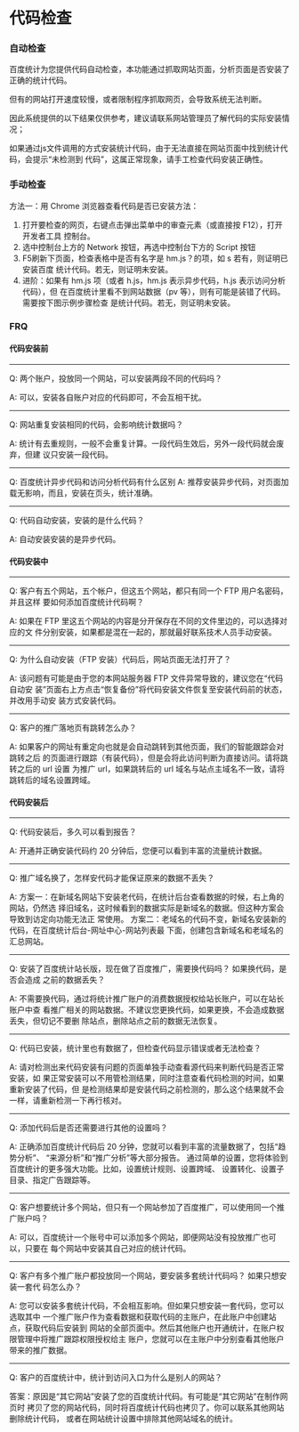 # 代码检查

### 自动检查
百度统计为您提供代码自动检查，本功能通过抓取网站页面，分析页面是否安装了正确的统计代码。

但有的网站打开速度较慢，或者限制程序抓取网页，会导致系统无法判断。

因此系统提供的以下结果仅供参考，建议请联系网站管理员了解代码的实际安装情况；

如果通过js文件调用的方式安装统计代码，由于无法直接在网站页面中找到统计代码，会提示“未检测到
代码”，这属正常现象，请手工检查代码安装正确性。

### 手动检查
方法一：用 Chrome 浏览器查看代码是否已安装方法：
1. 打开要检查的网页，右键点击弹出菜单中的审查元素（或直接按 F12），打开开发者工具
控制台。
2. 选中控制台上方的 Network 按钮，再选中控制台下方的 Script 按钮
3. F5刷新下页面，检查表格中是否有名字是 hm.js？的项，如 s 若有，则证明已安装百度
统计代码。若无，则证明未安装。
4. 进阶：如果有 hm.js 项（或者 h.js，hm.js 表示异步代码，h.js 表示访问分析代码），但
在百度统计里看不到网站数据（pv 等），则有可能是装错了代码。需要按下图示例步骤检查
是统计代码。若无，则证明未安装。

### FRQ
#### 代码安装前

---
Q: 两个账户，投放同一个网站，可以安装两段不同的代码吗？

A: 可以，安装各自账户对应的代码即可，不会互相干扰。

---
Q: 网站重复安装相同的代码，会影响统计数据吗？

A: 统计有去重规则，一般不会重复计算。一段代码生效后，另外一段代码就会废弃，但建
议只安装一段代码。

---
Q: 百度统计异步代码和访问分析代码有什么区别
A: 推荐安装异步代码，对页面加载无影响，而且，安装在页头，统计准确。

---
Q: 代码自动安装，安装的是什么代码？

A: 自动安装安装的是异步代码。
#### 代码安装中

---
Q: 客户有五个网站，五个帐户，但这五个网站，都只有同一个 FTP 用户名密码，并且这样
要如何添加百度统计代码啊？

A: 如果在 FTP 里这五个网站的内容是分开保存在不同的文件里边的，可以选择对应的文
件分别安装，如果都是混在一起的，那就最好联系技术人员手动安装。

---
Q: 为什么自动安装（FTP 安装）代码后，网站页面无法打开了？

A: 该问题有可能是由于您的本网站服务器 FTP 文件异常导致的，建议您在“代码自动安
装”页面右上方点击“恢复备份”将代码安装文件恢复至安装代码前的状态，并改用手动安
装方式安装代码。

---
Q: 客户的推广落地页有跳转怎么办？

A: 如果客户的网址有重定向也就是会自动跳转到其他页面，我们的智能跟踪会对跳转之后
的页面进行跟踪（有装代码），但是会将此访问判断为直接访问。请将跳转之后的 url 设置
为推广 url，如果跳转后的 url 域名与站点主域名不一致，请将跳转后的域名设置跨域。
#### 代码安装后

---
Q: 代码安装后，多久可以看到报告？

A: 开通并正确安装代码约 20 分钟后，您便可以看到丰富的流量统计数据。

---
Q: 推广域名换了，怎样安代码才能保证原来的数据不丢失？

A:
方案一：在新域名网站下安装老代码，在统计后台查看数据的时候，右上角的网站，仍然选
择旧域名，这时候看到的数据实际是新域名的数据。但这种方案会导致到访定向功能无法正
常使用。
方案二：老域名的代码不变，新域名安装新的代码，在百度统计后台-网址中心-网站列表最
下面，创建包含新域名和老域名的汇总网站。

---
Q: 安装了百度统计站长版，现在做了百度推广，需要换代码吗？
如果换代码，是否会造成
之前的数据丢失？

A: 不需要换代码，通过将统计推广账户的消费数据授权给站长账户，可以在站长账户中查
看推广相关的网站数据。不建议您更换代码，如果更换，不会造成数据丢失，但切记不要删
除站点，删除站点之前的数据无法恢复。

---
Q: 代码已安装，统计里也有数据了，但检查代码显示错误或者无法检查？

A: 请对检测出来代码安装有问题的页面单独手动查看源代码来判断代码是否正常安装，如
果正常安装可以不用管检测结果，同时注意查看代码检测的时间，如果重新安装了代码，但
是检测结果却是安装代码之前检测的，那么这个结果就不会一样，请重新检测一下再行核对。

---
Q: 添加代码后是否还需要进行其他的设置吗？

A: 正确添加百度统计代码后 20 分钟，您就可以看到丰富的流量数据了，包括“趋势分析”、
“来源分析”和“推广分析”等大部分报告。
通过简单的设置，您将体验到百度统计的更多强大功能。比如，设置统计规则、设置跨域、
设置转化、设置子目录、指定广告跟踪等。

---
Q: 客户想要统计多个网站，但只有一个网站参加了百度推广，可以使用同一个推广账户吗？

A: 可以，百度统计一个账号中可以添加多个网站，即便网站没有投放推广也可以，只要在
每个网站中安装其自己对应的统计代码。

---
Q: 客户有多个推广账户都投放同一个网站，要安装多套统计代码吗？
如果只想安装一套代
码怎么办？

A: 您可以安装多套统计代码，不会相互影响。但如果只想安装一套代码，您可以选取其中
一个推广账户作为查看数据和获取代码的主账户，在此账户中创建站点，获取代码后安装到
网站的全部页面中。然后其他账户也开通统计，在账户权限管理中将推广跟踪权限授权给主
账户，您就可以在主账户中分别查看其他账户带来的推广数据。

---
Q: 客户的百度统计中，统计到访问入口为什么是别人的网站？

答案：原因是“其它网站”安装了您的百度统计代码。有可能是“其它网站”在制作网页时
拷贝了您的网站代码，同时将百度统计代码也拷贝了。你可以联系其他网站删除统计代码，
或者在网站统计设置中排除其他网站域名的统计。

